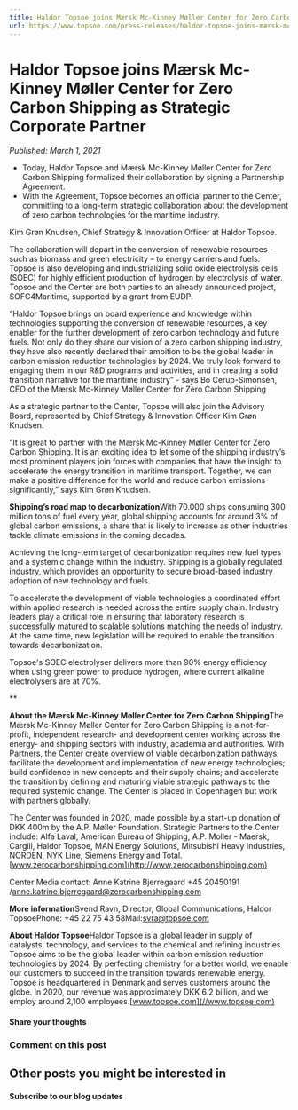 ```yaml
---
title: Haldor Topsoe joins Mærsk Mc-Kinney Møller Center for Zero Carbon Shipping as Strategic Corporate Partner
url: https://www.topsoe.com/press-releases/haldor-topsoe-joins-mærsk-mc-kinney-møller-center#main-content
---
```


# Haldor Topsoe joins Mærsk Mc-Kinney Møller Center for Zero Carbon Shipping as Strategic Corporate Partner

*Published: March 1, 2021*

- Today, Haldor Topsoe and Mærsk Mc-Kinney Møller Center for Zero Carbon Shipping formalized their collaboration by signing a Partnership Agreement.
- With the Agreement, Topsoe becomes an official partner to the Center, committing to a long-term strategic collaboration about the development of zero carbon technologies for the maritime industry.

Kim Grøn Knudsen, Chief Strategy & Innovation Officer at Haldor Topsoe.

The collaboration will depart in the conversion of renewable resources - such as biomass and green electricity – to energy carriers and fuels. Topsoe is also developing and industrializing solid oxide electrolysis cells (SOEC) for highly efficient production of hydrogen by electrolysis of water. Topsoe and the Center are both parties to an already announced project, SOFC4Maritime, supported by a grant from EUDP.

“Haldor Topsoe brings on board experience and knowledge within technologies supporting the conversion of renewable resources, a key enabler for the further development of zero carbon technology and future fuels. Not only do they share our vision of a zero carbon shipping industry, they have also recently declared their ambition to be the global leader in carbon emission reduction technologies by 2024. We truly look forward to engaging them in our R&D programs and activities, and in creating a solid transition narrative for the maritime industry” - says Bo Cerup-Simonsen, CEO of the Mærsk Mc-Kinney Møller Center for Zero Carbon Shipping

As a strategic partner to the Center, Topsoe will also join the Advisory Board, represented by Chief Strategy & Innovation Officer Kim Grøn Knudsen.

“It is great to partner with the Mærsk Mc-Kinney Møller Center for Zero Carbon Shipping. It is an exciting idea to let some of the shipping industry’s most prominent players join forces with companies that have the insight to accelerate the energy transition in maritime transport. Together, we can make a positive difference for the world and reduce carbon emissions significantly,” says Kim Grøn Knudsen.

**Shipping’s road map to decarbonization**With 70.000 ships consuming 300 million tons of fuel every year, global shipping accounts for around 3% of global carbon emissions, a share that is likely to increase as other industries tackle climate emissions in the coming decades.

Achieving the long-term target of decarbonization requires new fuel types and a systemic change within the industry. Shipping is a globally regulated industry, which provides an opportunity to secure broad-based industry adoption of new technology and fuels.

To accelerate the development of viable technologies a coordinated effort within applied research is needed across the entire supply chain. Industry leaders play a critical role in ensuring that laboratory research is successfully matured to scalable solutions matching the needs of industry. At the same time, new legislation will be required to enable the transition towards decarbonization.

Topsoe's SOEC electrolyser delivers more than 90% energy efficiency when using green power to produce hydrogen, where current alkaline electrolysers are at 70%.

**

**About the Mærsk Mc-Kinney Møller Center for Zero Carbon Shipping**The Mærsk Mc-Kinney Møller Center for Zero Carbon Shipping is a not-for-profit, independent research- and development center working across the energy- and shipping sectors with industry, academia and authorities. With Partners, the Center create overview of viable decarbonization pathways, facilitate the development and implementation of new energy technologies; build confidence in new concepts and their supply chains; and accelerate the transition by defining and maturing viable strategic pathways to the required systemic change. The Center is placed in Copenhagen but work with partners globally.

The Center was founded in 2020, made possible by a start-up donation of DKK 400m by the A.P. Møller Foundation. Strategic Partners to the Center include: Alfa Laval, American Bureau of Shipping, A.P. Moller - Maersk, Cargill, Haldor Topsoe, MAN Energy Solutions, Mitsubishi Heavy Industries, NORDEN, NYK Line, Siemens Energy and Total.[www.zerocarbonshipping.com](http://www.zerocarbonshipping.com)

Center Media contact: Anne Katrine Bjerregaard +45 20450191 /[anne.katrine.bjerregaard@zerocarbonshipping.com](mailto:anne.katrine.bjerregaard@zerocarbonshipping.com)

**More information**Svend Ravn, Director, Global Communications, Haldor TopsoePhone: +45 22 75 43 58Mail:[svra@topsoe.com](mailto:svra@topsoe.com)

**About Haldor Topsoe**Haldor Topsoe is a global leader in supply of catalysts, technology, and services to the chemical and refining industries. Topsoe aims to be the global leader within carbon emission reduction technologies by 2024. By perfecting chemistry for a better world, we enable our customers to succeed in the transition towards renewable energy. Topsoe is headquartered in Denmark and serves customers around the globe. In 2020, our revenue was approximately DKK 6.2 billion, and we employ around 2,100 employees.[www.topsoe.com](//www.topsoe.com)

#### Share your thoughts

### Comment on this post

## Other posts you might be interested in

#### Subscribe to our blog updates